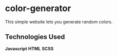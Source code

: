 # color-generator
 
 This simple website lets you generate random colors.

## Technologies Used

**Javascript**
**HTML**
**SCSS**
